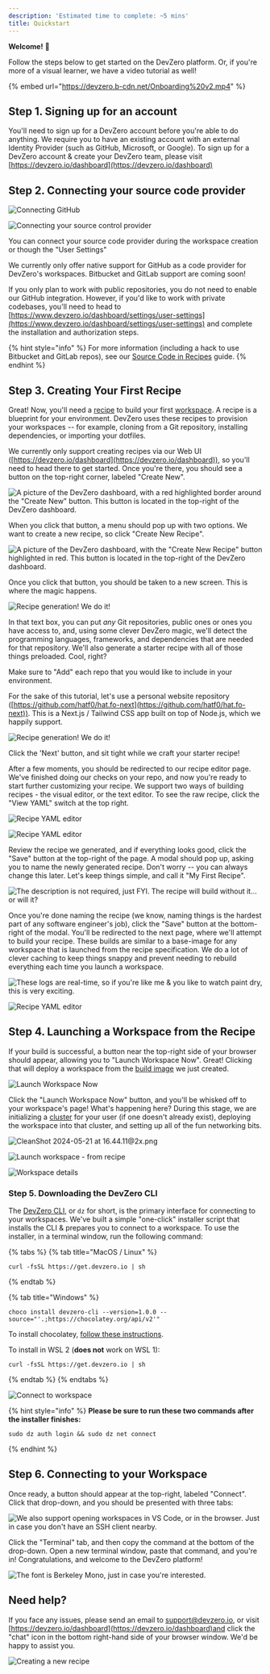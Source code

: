 ```yaml
---
description: 'Estimated time to complete: ~5 mins'
title: Quickstart
---
```

**Welcome!** :wave:

Follow the steps below to get started on the DevZero platform. Or, if you're more of a visual learner, we have a video tutorial as well!

{% embed url="https://devzero.b-cdn.net/Onboarding%20v2.mp4" %}

## Step 1. Signing up for an account

You'll need to sign up for a DevZero account before you're able to do anything. We require you to have an existing account with an external Identity Provider (such as GitHub, Microsoft, or Google). To sign up for a DevZero account & create your DevZero team, please visit [https://devzero.io/dashboard](https://devzero.io/dashboard)

## Step 2. Connecting your source code provider

![Connecting GitHub](../.gitbook/assets/Connect%20Github.gif)

![Connecting your source control provider](https://devzero.b-cdn.net/Github%20connection.gif)

You can connect your source code provider during the workspace creation or though the "User Settings"

We currently only offer native support for GitHub as a code provider for DevZero's workspaces. Bitbucket and GitLab support are coming soon!

If you only plan to work with public repositories, you do not need to enable our GitHub integration. However, if you'd like to work with private codebases, you'll need to head to [https://www.devzero.io/dashboard/settings/user-settings](https://www.devzero.io/dashboard/settings/user-settings) and complete the installation and authorization steps.

{% hint style="info" %}
For more information (including a hack to use Bitbucket and GitLab repos), see our [Source Code in Recipes](./../recipes/cloning-source-code.md) guide.
{% endhint %}

## Step 3. Creating Your First Recipe

Great! Now, you'll need a [recipe](../references/terminology.md#recipe) to build your first [workspace](../references/terminology.md#workspace). A recipe is a blueprint for your environment. DevZero uses these recipes to provision your workspaces -- for example, cloning from a Git repository, installing dependencies, or importing your dotfiles.

We currently only support creating recipes via our Web UI ([https://devzero.io/dashboard](https://devzero.io/dashboard)), so you'll need to head there to get started. Once you're there, you should see a button on the top-right corner, labeled "Create New".

![A picture of the DevZero dashboard, with a red highlighted border around the "Create New" button. This button is located in the top-right of the DevZero dashboard.](../.gitbook/assets/CleanShot%202024-05-21%20at%2016.09.31@2x.png)

When you click that button, a menu should pop up with two options. We want to create a new recipe, so click "Create New Recipe".

![A picture of the DevZero dashboard, with the "Create New Recipe" button highlighted in red. This button is located in the top-right of the DevZero dashboard.](../.gitbook/assets/CleanShot%202024-05-21%20at%2016.16.53@2x.png)

Once you click that button, you should be taken to a new screen. This is where the magic happens.

![Recipe generation! We do it!](../.gitbook/assets/Create%20recipes%20-%20page%201%20-%20with%20GH%20auth.png)

In that text box, you can put _any_ Git repositories, public ones or ones you have access to, and, using some clever DevZero magic, we'll detect the programming languages, frameworks, and dependencies that are needed for that repository. We'll also generate a starter recipe with all of those things preloaded. Cool, right?

Make sure to "Add" each repo that you would like to include in your environment.

For the sake of this tutorial, let's use a personal website repository ([https://github.com/hatf0/hat.fo-next](https://github.com/hatf0/hat.fo-next)). This is a Next.js / Tailwind CSS app built on top of Node.js, which we happily support.

![Recipe generation! We do it!](../.gitbook/assets/CleanShot%202024-05-21%20at%2016.27.59@2x.png)

Click the 'Next' button, and sit tight while we craft your starter recipe!

After a few moments, you should be redirected to our recipe editor page. We've finished doing our checks on your repo, and now you're ready to start further customizing your recipe. We support two ways of building recipes - the visual editor, or the text editor. To see the raw recipe, click the "View YAML" switch at the top right.

![Recipe YAML editor](../.gitbook/assets/CleanShot%202024-05-21%20at%2016.31.46@2x%20(1).png)

![Recipe YAML editor](../.gitbook/assets/YAML%20(2).png)

Review the recipe we generated, and if everything looks good, click the "Save" button at the top-right of the page. A modal should pop up, asking you to name the newly generated recipe. Don't worry -- you can always change this later. Let's keep things simple, and call it "My First Recipe".

![The description is not required, just FYI. The recipe will build without it... or will it?](../.gitbook/assets/CleanShot%202024-05-21%20at%2016.37.50@2x.png)

Once you're done naming the recipe (we know, naming things is the hardest part of any software engineer's job), click the "Save" button at the bottom-right of the modal. You'll be redirected to the next page, where we'll attempt to build your recipe. These builds are similar to a base-image for any workspace that is launched from the recipe specification. We do a lot of clever caching to keep things snappy and prevent needing to rebuild everything each time you launch a workspace.

![These logs are real-time, so if you're like me & you like to watch paint dry, this is very exciting.](../.gitbook/assets/CleanShot%202024-05-21%20at%2016.40.20@2x.png)

![Recipe YAML editor](../.gitbook/assets/YAML%20(3).png)

## Step 4. Launching a Workspace from the Recipe

If your build is successful, a button near the top-right side of your browser should appear, allowing you to "Launch Workspace Now". Great! Clicking that will deploy a workspace from the [build image](../references/terminology.md#build) we just created.

![Launch Workspace Now](../.gitbook/assets/CleanShot%202024-05-21%20at%2016.42.38@2x.png)

Click the "Launch Workspace Now" button, and you'll be whisked off to your workspace's page! What's happening here? During this stage, we are initializing a [cluster](../references/terminology.md#workspace-cluster) for your user (if one doesn't already exist), deploying the workspace into that cluster, and setting up all of the fun networking bits.

![CleanShot 2024-05-21 at 16.44.11@2x.png](../.gitbook/assets/CleanShot%202024-05-21%20at%2016.44.11@2x.png)

![Launch workspace - from recipe](../.gitbook/assets/Launch%20workspace%20-%20from%20recipe.png)

![Workspace details](../.gitbook/assets/Workspace%20details%20(1).png)

### Step 5. Downloading the DevZero CLI

The [DevZero CLI](../references/cli-man-page/), or `dz` for short, is the primary interface for connecting to your workspaces. We've built a simple "one-click" installer script that installs the CLI & prepares you to connect to a workspace. To use the installer, in a terminal window, run the following command:

{% tabs %}
{% tab title="MacOS / Linux" %}

```
curl -fsSL https://get.devzero.io | sh
```
{% endtab %}

{% tab title="Windows" %}
```
choco install devzero-cli --version=1.0.0 --source="'.;https://chocolatey.org/api/v2'"
```

To install chocolatey, [follow these instructions](https://docs.chocolatey.org/en-us/choco/setup/#installing-chocolatey-cli).

To install in WSL 2 (**does not** work on WSL 1):

```
curl -fsSL https://get.devzero.io | sh
```
{% endtab %}
{% endtabs %}

![Connect to workspace](../.gitbook/assets/Connect%20to%20workspace%20(1).png)

{% hint style="info" %}
**Please be sure to run these two commands after the installer finishes:**

```
sudo dz auth login && sudo dz net connect
```
{% endhint %}

## Step 6. Connecting to your Workspace

Once ready, a button should appear at the top-right, labeled "Connect". Click that drop-down, and you should be presented with three tabs:

![We also support opening workspaces in VS Code, or in the browser. Just in case you don't have an SSH client nearby.](../.gitbook/assets/CleanShot%202024-05-21%20at%2016.48.14@2x.png)

Click the "Terminal" tab, and then copy the command at the bottom of the drop-down. Open a new terminal window, paste that command, and you're in! Congratulations, and welcome to the DevZero platform!

![The font is Berkeley Mono, just in case you're interested.](../.gitbook/assets/CleanShot%202024-05-21%20at%2016.50.11@2x.png)

## Need help?

If you face any issues, please send an email to [support@devzero.io](mailto:support@devzero.io), or visit [https://devzero.io/dashboard](https://devzero.io/dashboard)and click the "chat" icon in the bottom right-hand side of your browser window. We'd be happy to assist you.

![Creating a new recipe](../.gitbook/assets/Create%20recipe.gif)
